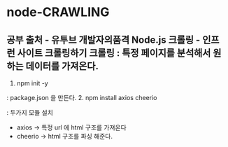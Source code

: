 # node-CRAWLING

공부 출처 - 유투브 개발자의품격
Node.js 크롤링 - 인프런 사이트 크롤링하기
크롤링 : 특정 페이지를 분석해서 원하는 데이터를 가져온다.
---

1. npm init -y 

 : package.json 을 만든다.
2. npm install axios cheerio
 
 : 두가지 모듈 설치
- axios -> 특정 url 에 html 구조를 가져온다
- cheerio -> html 구조를 파싱 해준다.
